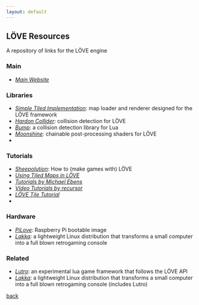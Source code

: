 ```yaml
---
layout: default
---
```


## LÖVE Resources

A repository of links for the LÖVE engine

### Main

* _[Main Website](https://love2d.org/)_

### Libraries

* _[Simple Tiled Implementation](https://github.com/karai17/Simple-Tiled-Implementation)_: map loader and renderer designed for the LÖVE framework
* _[Hardon Collider](http://vrld.github.io/HardonCollider/)_: collision detection for LÖVE
* _[Bump](https://github.com/kikito/bump.lua)_: a collision detection library for Lua
* _[Moonshine](https://github.com/vrld/moonshine)_: chainable post-processing shaders for LÖVE
* _[]()_

### Tutorials

* _[Sheepolution](http://sheepolution.com/learn/book/contents)_: How to (make games with) LÖVE
* _[Using Tiled Maps in LÖVE](http://lua.space/gamedev/using-tiled-maps-in-love)_
* _[Tutorials by Michael Ebens](http://ebens.me/categories/tutorials/)_
* _[Video Tutorials by recursor](https://www.youtube.com/watch?v=Jte9o4S6rlo&list=PLZVNxI_lsRW2kXnJh2BMb6D82HCAoSTUB)_
* _[LÖVE Tile Tutorial](https://github.com/kikito/love-tile-tutorial/wiki)_
* _[]()_

### Hardware

* _[PiLove](http://pilove.mitako.eu/)_: Raspberry Pi bootable image
* _[Lakka](http://www.lakka.tv/)_: a lightweight Linux distribution that transforms a small computer into a full blown retrogaming console

### Related

* _[Lutro](https://docs.libretro.com/library/lutro/)_: an experimental lua game framework that follows the LÖVE API
* _[Lakka](http://www.lakka.tv/)_: a lightweight Linux distribution that transforms a small computer into a full blown retrogaming console (includes Lutro)

[back](../)
